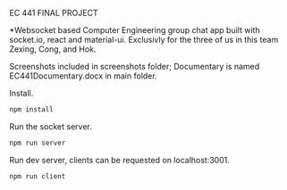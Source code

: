 EC 441 FINAL PROJECT

*Websocket based Computer Engineering group chat app built with socket.io, react and material-ui.
Exclusivly for the three of us in this team Zexing, Cong, and Hok.

Screenshots included in screenshots folder; Documentary is named EC441Documentary.docx in main folder.



Install.

``` bash
npm install
```

Run the socket server.

``` bash
npm run server
```

Run dev server, clients can be requested on localhost:3001.

``` bash
npm run client
```


